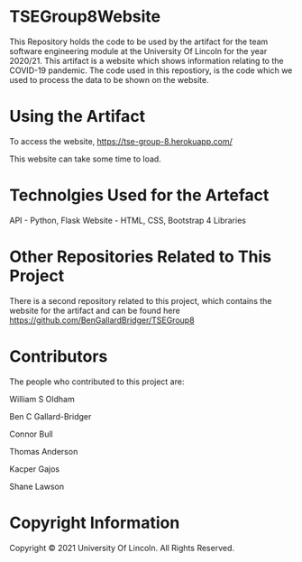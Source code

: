 # TSEGroup8Website

This Repository holds the code to be used by the artifact for the team software engineering module at the University Of Lincoln for the year 2020/21.
This artifact is a website which shows information relating to the COVID-19 pandemic.
The code used in this repostiory, is the code which we used to process the data to be shown on the website.

# **Using the Artifact**

To access the website, https://tse-group-8.herokuapp.com/

This website can take some time to load.

# **Technolgies Used for the Artefact**

API - Python, Flask
Website - HTML, CSS, Bootstrap 4 Libraries

# **Other Repositories Related to This Project**

There is a second repository related to this project, which contains the website for the artifact and can be found here https://github.com/BenGallardBridger/TSEGroup8

# **Contributors**

The people who contributed to this project are:

William S Oldham

Ben C Gallard-Bridger

Connor Bull

Thomas Anderson

Kacper Gajos

Shane Lawson

# **Copyright Information**

Copyright © 2021 University Of Lincoln. All Rights Reserved.
